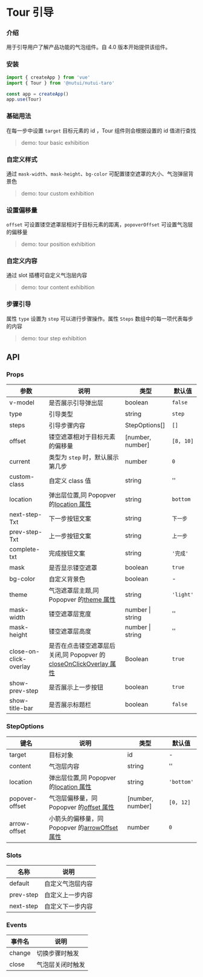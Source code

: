# Tour 引导

### 介绍

用于引导用户了解产品功能的气泡组件。自 4.0 版本开始提供该组件。

### 安装

```js
import { createApp } from 'vue'
import { Tour } from '@nutui/nutui-taro'

const app = createApp()
app.use(Tour)
```

### 基础用法

在每一步中设置 `target` 目标元素的 id ，Tour 组件则会根据设置的 id 值进行查找

> demo: tour basic exhibition

### 自定义样式

通过 `mask-width`、`mask-height`、`bg-color` 可配置镂空遮罩的大小、气泡弹层背景色

> demo: tour custom exhibition

### 设置偏移量

`offset` 可设置镂空遮罩层相对于目标元素的距离，`popoverOffset` 可设置气泡层的偏移量

> demo: tour position exhibition

### 自定义内容

通过 slot 插槽可自定义气泡层内容

> demo: tour content exhibition

### 步骤引导

属性 `type` 设置为 `step` 可以进行步骤操作。属性 `Steps` 数组中的每一项代表每步的内容

> demo: tour step exhibition

## API

### Props

| 参数 | 说明 | 类型 | 默认值 |
| --- | --- | --- | --- |
| v-model | 是否展示引导弹出层 | boolean | `false` |
| type | 引导类型 | string | `step` |
| steps | 引导步骤内容 | StepOptions[] | `[]` |
| offset | 镂空遮罩相对于目标元素的偏移量 | [number, number] | `[8, 10]` |
| current | 类型为 `step` 时，默认展示第几步 | number | `0` |
| custom-class | 自定义 class 值 | string | '' |
| location | 弹出层位置,同 Popopver 的[location 属性](https://nutui.jd.com/#/zh-CN/component/popover) | string | `bottom` |
| next-step-Txt | 下一步按钮文案 | string | `下一步` |
| prev-step-Txt | 上一步按钮文案 | string | `上一步` |
| complete-txt | 完成按钮文案 | string | `'完成'` |
| mask | 是否显示镂空遮罩 | boolean | `true` |
| bg-color | 自定义背景色 | boolean | - |
| theme | 气泡遮罩层主题,同 Popopver 的[theme 属性](https://nutui.jd.com/#/zh-CN/component/popover) | string | `'light'` |
| mask-width | 镂空遮罩层宽度 | number \| string | '' |
| mask-height | 镂空遮罩层高度 | number \| string | '' |
| close-on-click-overlay | 是否在点击镂空遮罩层后关闭,同 Popopver 的[closeOnClickOverlay 属性](https://nutui.jd.com/#/zh-CN/component/popover) | Boolean | `true` |
| show-prev-step | 是否展示上一步按钮 | boolean | `true` |
| show-title-bar | 是否展示标题栏 | boolean | `false` |

### StepOptions

| 键名 | 说明 | 类型 | 默认值 |
| --- | --- | --- | --- |
| target | 目标对象 | id | - |
| content | 气泡层内容 | string | '' |
| location | 弹出层位置,同 Popopver 的[location 属性](https://nutui.jd.com/#/zh-CN/component/popover) | string | `'bottom'` |
| popover-offset | 气泡层偏移量，同 Popopver 的[offset 属性](https://nutui.jd.com/#/zh-CN/component/popover) | [number, number] | `[0, 12]` |
| arrow-offset | 小箭头的偏移量，同 Popopver 的[arrowOffset 属性](https://nutui.jd.com/#/zh-CN/component/popover) | number | `0` |

### Slots

| 名称 | 说明 |
| --- | --- |
| default | 自定义气泡层内容 |
| prev-step | 自定义上一步内容 |
| next-step | 自定义下一步内容 |

### Events

| 事件名 | 说明 |
| --- | --- |
| change | 切换步骤时触发 |
| close | 气泡层关闭时触发 |
